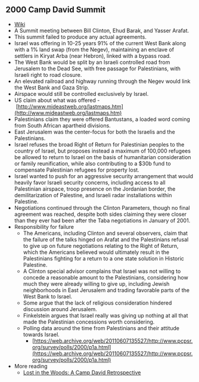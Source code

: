 ## 2000 Camp David Summit
- [Wiki](https://en.wikipedia.org/wiki/2000_Camp_David_Summit)
- A Summit meeting between Bill Clinton, Ehud Barak, and Yasser Arafat.
- This summit failed to produce any actual agreements.
- Israel was offering in 10-25 years 91% of the current West Bank along with a 1% land swap (from the Negev), maintaining an enclave of settlers in Kiryat Arba (near Hebron), linked with a bypass road.
- The West Bank would be split by an Israeli controlled road from Jerusalem to the Dead See, with free passage for Palestinians, with Israeli right to road closure.
- An elevated railroad and highway running through the Negev would link the West Bank and Gaza Strip.
- Airspace would still be controlled exclusively by Israel.
- US claim about what was offered - [http://www.mideastweb.org/lastmaps.htm](http://www.mideastweb.org/lastmaps.htm)
- Palestinians claim they were offered Bantustans, a loaded word coming from South African apartheid divisions.
- East Jerusalem was the center-focus for both the Israelis and the Palestinians.
- Israel refuses the broad Right of Return for Palestinian peoples to the country of Israel, but proposes instead a maximum of 100,000 refugees be allowed to return to Israel on the basis of humanitarian consideration or family reunification, while also contributing to a $30b fund to compensate Palestinian refugees for property lost.
- Israel wanted to push for an aggressive security arrangement that would heavily favor Israeli security concerns, including access to all Palestinian airspace, troop presence on the Jordanian border, the demilitarization of Palestine, and Israeli radar installations within Palestine.
- Negotiations continued through the Clinton Parameters, though no final agreement was reached, despite both sides claiming they were closer than they ever had been after the Taba negotiations in January of 2001.
- Responsibility for failure
    - The Americans, including Clinton and several observers, claim that the failure of the talks hinged on Arafat and the Palestinians refusal to give up on future negotiations relating to the Right of Return, which the Americans believed would ultimately result in the Palestinians fighting for a return to a one state solution in Historic Palestine.
    - A Clinton special advisor complains that Israel was not willing to concede a reasonable amount to the Palestinians, considering how much they were already willing to give up, including Jewish neighborhoods in East Jerusalem and trading favorable parts of the West Bank to Israel.
    - Some argue that the lack of religious consideration hindered discussion around Jerusalem.
    - Finkelstein argues that Israel really was giving up nothing at all that made the Palestinian concessions worth considering.
    - Polling data around the time from Palestinians and their attitude towards Israel.
        - [https://web.archive.org/web/20110607135527/http://www.pcpsr.org/survey/polls/2000/p1a.html](https://web.archive.org/web/20110607135527/http://www.pcpsr.org/survey/polls/2000/p1a.html)
- More reading
    - [Lost in the Woods: A Camp David Retrospective](https://carnegieendowment.org/2020/07/13/lost-in-woods-camp-david-retrospective-pub-82287)